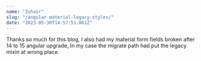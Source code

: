 ```yaml
---
name: "Zuhair"
slug: "/angular-material-legacy-styles/"
date: "2023-05-30T14:57:51.061Z"
---
```

Thanks so much for this blog, I also had my material form fields broken after 14 to 15 angular upgrade, In my case the migrate path had put the legacy mixin at wrong place.
